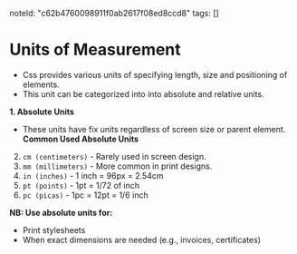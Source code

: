 
noteId: "c62b4760098911f0ab2617f08ed8ccd8"
tags: []

# Units of Measurement
- Css provides various units of specifying length, size and positioning of elements.
- This unit can be categorized into into absolute and relative units.

**1. Absolute Units**
- These units have fix units regardless of screen size or parent element.
**Common Used Absolute Units**
2. ```cm (centimeters)``` - Rarely used in screen design.
3. ```mm (millimeters)``` - More common in print designs.
4. ```in (inches)``` - 1 inch = 96px = 2.54cm
5. ```pt (points)``` - 1pt = 1/72 of inch
6. ```pc (picas)``` - 1pc = 12pt = 1/6 inch

**NB: Use absolute units for:**
- Print stylesheets
- When exact dimensions are needed (e.g., invoices, certificates)
